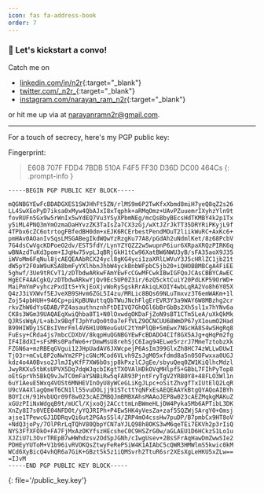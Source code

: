```yaml
---
icon: fas fa-address-book
order: 7
---
```


### 👋 Let's kickstart a convo! 

Catch me on 
- <i class="fa-brands fa-linkedin"></i> [linkedin.com/in/n2r](https://www.linkedin.com/in/n2r/){:target="_blank"}
- <i class="fa-brands fa-x-twitter"></i> [twitter.com/\_n2r_](https://twitter.com/_n2r_){:target="_blank"}
- <i class="fa-brands fa-instagram"></i> [instagram.com/narayan_ram_n2r](https://www.instagram.com/narayan_ram_n2r/){:target="_blank"}

or hit me up via <i class="fas fa-envelope"></i> at [narayanramn2r@gmail.com](mailto:narayanramn2r@gmail.com).

---

For a touch of secrecy, here's my PGP public key:

Fingerprint:
> E608 707F FDD4 7BDB 510A F4F5 FF30 D36D DC00 464Cs
{: .prompt-info }

```
-----BEGIN PGP PUBLIC KEY BLOCK-----

mQGNBGYEwFcBDADGXES1SWJHhFt5ZN/rlMS9m6P2TwKfxXbmd8miH7yeQ8qZ2s26
LL4SwXEoPyD7iksa0xMyw4QbAJxI8xTqphk+aRMqOmz+UAvPZuuemrIXyhzYln9t
fovRUFn5Gx9w5rWnIx5wYdEQ7Vu3YSyXPbmNEg/mcQsBbyBEcsHdTKMBY4k2p1Tx
y5iML4PNQ3mYmOzmaDaHYvzZK3TaIsZa7CX3zGj/wXtJZrJkTT35DRYRiPKyjL9f
4TPbx6cZC6otrtogFBfedBH0dm+xEJK6RCErbestPendMOuT2liikWuRC+AxKc6+
pmHAv0AOanIvSqsLMSGABegIkdWQwYzRzgKu77A8/pGdAh2uNdmlKet/8z68PcbV
7G4dsCwVgcKDPoeO2dv/EST5fdY/LynYZYQZZ2w5wupnP6iur6XRpaXRQzPIRK6q
wBNAzdTuKd3pom+IJqHw75vpLJqBRjGkH1tCw96XatBW6NWU3yB/sFA35aoX9J35
iWVoMm6FqNul8jcAEQEAAbRCX24ycl8gKG4yci1zaXRlLWVuY3J5cHRlZC1jb21t
dW5pY2F0aW9uKSA8bmFyYXlhbnJhbW4yckBnbWFpbC5jb20+iQHOBBMBCgA4FiEE
5ghwf/3Ue9tRCvT1/zDTbdwARkwFAmYEwFcCGwMFCwkIBwIGFQoJCAsCBBYCAwEC
HgECF4AACgkQ/zDTbdwARkwYjQv9Ec5UP0Z3ir/6zQ5cktCuiY20PdLKP59OrWD+
MaiPmYmPvyhczPxdItS+YkjEoXjvWoRySgskRrAkiqLKOIY4wbLqRA2Vo8h6Y05X
Q4zJ3iVXWvf5EJveXB9SHvm6ZGL5I4zu/MRLic8BQs69NLuTmxvz3T6emWAKm+1l
Zoj54pbHUH+946Cp+piKpBUNuttqQbTWuJNchFlgErEVR3Y3a9WAY6W8MBzhg2cr
rkvZhW6dYsGDAB/PZ4asauthnznhFtDEIVQ7GhQGl6bBrGbBs2Xh5sl1x7hYNv6a
CK8s3WGm39UAQAEqXwiQhba8T1+N0lOxwdgOKDaFjZoN9sBT1CTm5LeA/uXkQkMk
QJRSsWqA/L+abJx9BqfTJphYuQo0tOa7eFfVLZ9OCNCUU68WmDP67yX1oumO2Had
B99HIWDy1SCBsIVmrFml4V6H1U0NeuGuUC2tYmPlQB+SmEwx7NGcHA8S4wSHgRq8
FuEsy+CRda4js7mbcCDXbV/8kqpHuQGNBGYEwFcBDADO4CIf8GX5AJg+qHqPm2fg
IF4I8dXI+sFsMRs0PafWe6+rDmwMsU8rehSjC6Iag94ELwe5rzrJ7MmeTztobzXk
FZGN6a+mzRBEqGVgui12JHpUadAV6JXWcpejP6AsIm399GlxZh8HC74zWLLwDUwI
TjO3r+mCvL8P2oNwYm2FPjcGNcMCod6VLvh9ZsJgM05xfdmd8a5n05OFwxxa0UGJ
kdz4o4A0Bvso2JlmJIyKfF7XW6bOsjp8kPxzlCJgEe/sbyuQeq0ZW1KiQlhcMdzl
JwyRKXu5tbKsUPVX5Dq7dqWJqcbIKgtTXOVAlHDkOVqMHlpf5+GBbL7FIhPyTop8
oEtGprVh5BkQ9vJwTC0mFaYSNBiRw5qFAR93PjntFryTgV2YRB0Y8+48FLO3Wl1n
6uY1AeuE5Wxq4VOSt6MNHEVInOyU8yWCeGLiKgJLpc+oSitZhvgfTxIUtElQ2LqR
U9cVA4XlagQmeT6CN1ll55vuDOLjj91STcttYqNFxEsAEQEAAYkBtgQYAQoAIBYh
BOYIcH/91HvbUQr09f8w023cAEZMBQJmBMBXAhsMAAoJEP8w023cAEZMqkgMAKuZ
xGUzPIiNxWdgqB9t/mUCl/XjxoQj2ACcttmLnBWmeHLjDW4Pyka5Mb6APTibL3DK
XnZy8I7s0VEE04NFD0t/yYQJRIPh+P4Ew5HK4yVesZa+zaf5SQZWjSArgY0+Omsj
ajse1TPewcGJ1DDRqvQi6ut2PGAsSSl4/ZRP4mO4cssHw7puDP/B7pmbCx9HT8oV
+NdQ3joPy/7OlPRrLqTQhV80QbpYCN7aYJLQ98h8OKS3wM6qeTEi7EKVh2p3rIiQ
NYS3FfXFOkO+FA7FjMxAzOKYfszHEcsheC0C9HSZrG0w/aGLAEU1D6HCkzS1Lo1u
XJZiU7L3OvrTREpB7wHWhdzsv2OdSpJGNh/cIwgUsev+2BsSFrAqHawDmZwwSIe2
PDHEyYUToM+V1b96ivRVOKQsZtwyFeRePSiW4K1AIAbC5cQWR3HMWlmS5kwic0kM
WCd6XyBicQ4vhQR6a7GiK+GBzt5k5z1iQMSvrh2TtuR6sr2XEsXgLeHKU5xZLw==
=IJvM
-----END PGP PUBLIC KEY BLOCK-----
```
{: file='/public_key.key'}
